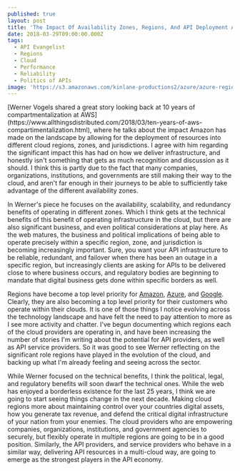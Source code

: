 ```yaml
---
published: true
layout: post
title: 'The Impact Of Availability Zones, Regions, And API Deployment Around The Globe'
date: 2018-03-29T09:00:00.000Z
tags:
  - API Evangelist
  - Regions
  - Cloud
  - Performance
  - Reliability
  - Politics of APIs
image: 'https://s3.amazonaws.com/kinlane-productions2/azure/azure-regions-map.png'
---
```

<p></p>[Werner Vogels shared a great story looking back at 10 years of compartmentalization at AWS](https://www.allthingsdistributed.com/2018/03/ten-years-of-aws-compartimentalization.html), where he talks about the impact Amazon has made on the landscape by allowing for the deployment of resources into different cloud regions, zones, and jurisdictions. I agree with him regarding the significant impact this has had on how we deliver infrastructure, and honestly isn't something that gets as much recognition and discussion as it should. I think this is partly due to the fact that many companies, organizations, institutions, and governments are still making their way to the cloud, and aren't far enough in their journeys to be able to sufficiently take advantage of the different availability zones.

In Werner's piece he focuses on the availability, scalability, and redundancy benefits of operating in different zones. Which I think gets at the technical benefits of this benefit of operating infrastructure in the cloud, but there are also significant business, and even political considerations at play here. As the web matures, the business and political implications of being able to operate precisely within a specific region, zone, and jurisdiction is becoming increasingly important. Sure, you want your API infrastructure to be reliable, redundant, and failover when there has been an outage in a specific region, but increasingly clients are asking for APIs to be delivered close to where business occurs, and regulatory bodies are beginning to mandate that digital business gets done within specific borders as well.

Regions have become a top level priority for [Amazon](https://aws.amazon.com/about-aws/global-infrastructure/), [Azure](https://azure.microsoft.com/en-us/global-infrastructure/regions/), and [Google](https://cloud.google.com/about/locations/). Clearly, they are also becoming a top level priority for their customers who operate within their clouds. It is one of those things I notice evolving across the technology landscape and have felt the need to pay attention to more as I see more activity and chatter. I've begun documenting which regions each of the cloud providers are operating in, and have been increasing the number of stories I'm writing about the potential for API providers, as well as API service providers. So it was good to see Werner reflecting on the significant role regions have played in the evolution of the cloud, and backing up what I'm already feeling and seeing across the sector.

While Werner focused on the technical benefits, I think the political, legal, and regulatory benefits will soon dwarf the technical ones. While the web has enjoyed a borderless existence for the last 25 years, I think we are going to start seeing things change in the next decade. Making cloud regions more about maintaining control over your countries digital assets, how you generate tax revenue, and defend the critical digital infrastructure of your nation from your enemies. The cloud providers who are empowering companies, organizations, institutions, and government agencies to securely, but flexibly operate in multiple regions are going to be in a good position. Similarly, the API providers, and service providers who behave in a similar way, delivering API resources in a multi-cloud way, are going to emerge as the strongest players in the API economy.
